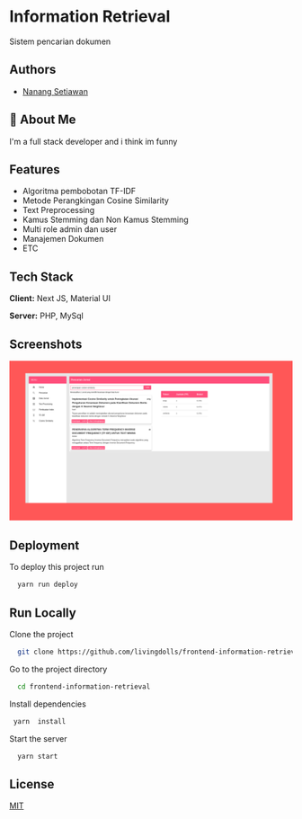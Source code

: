 # Information Retrieval

Sistem pencarian dokumen

## Authors

-   [Nanang Setiawan](https://github.com/livingdolls/)

## 🚀 About Me

I'm a full stack developer and i think im funny

## Features

-   Algoritma pembobotan TF-IDF
-   Metode Perangkingan Cosine Similarity
-   Text Preprocessing
-   Kamus Stemming dan Non Kamus Stemming
-   Multi role admin dan user
-   Manajemen Dokumen
-   ETC

## Tech Stack

**Client:** Next JS, Material UI

**Server:** PHP, MySql

## Screenshots

![alt text](https://raw.githubusercontent.com/livingdolls/frontend-information-retrieval/main/src/img/Information-retrieval.png)

## Deployment

To deploy this project run

```bash
  yarn run deploy
```

## Run Locally

Clone the project

```bash
  git clone https://github.com/livingdolls/frontend-information-retrieval.git
```

Go to the project directory

```bash
  cd frontend-information-retrieval
```

Install dependencies

```bash
 yarn  install
```

Start the server

```bash
  yarn start
```

## License

[MIT](https://choosealicense.com/licenses/mit/)
